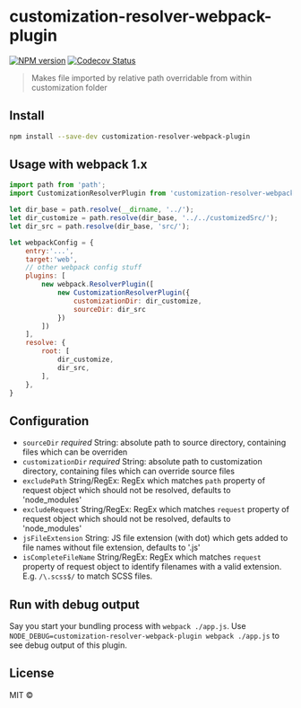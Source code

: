 

# customization-resolver-webpack-plugin
[![NPM version][npm-image]][npm-url]
[![Codecov Status][codecov-image]][codecov-url]

> Makes file imported by relative path overridable from within customization folder

## Install

```sh
npm install --save-dev customization-resolver-webpack-plugin
```

## Usage with webpack 1.x

```js
import path from 'path';
import CustomizationResolverPlugin from 'customization-resolver-webpack-plugin';

let dir_base = path.resolve(__dirname, '../');
let dir_customize = path.resolve(dir_base, '../../customizedSrc/');
let dir_src = path.resolve(dir_base, 'src/');

let webpackConfig = {
    entry:'...',
    target:'web',
    // other webpack config stuff
    plugins: [
        new webpack.ResolverPlugin([
            new CustomizationResolverPlugin({
                customizationDir: dir_customize,
                sourceDir: dir_src
            })
        ])
    ],
    resolve: {
        root: [
            dir_customize,
            dir_src,
        ],
    },
}
```

## Configuration

* `sourceDir` *required* String: absolute path to source directory, containing files which can be overriden
* `customizationDir` *required* String: absolute path to customization directory, containing files which can override source files
* `excludePath` String/RegEx: RegEx which matches `path` property of request object which should not be resolved, defaults to 'node_modules'
* `excludeRequest` String/RegEx: RegEx which matches `request` property of request object which should not be resolved, defaults to 'node_modules'
* `jsFileExtension` String: JS file extension (with dot) which gets added to file names without file extension, defaults to '.js'
* `isCompleteFileName` String/RegEx: RegEx which matches `request` property of request object to identify filenames with a valid extension. E.g. `/\.scss$/` to match SCSS files.

## Run with debug output

Say you start your bundling process with `webpack ./app.js`. Use
`NODE_DEBUG=customization-resolver-webpack-plugin webpack ./app.js` to see
debug output of this plugin.

## License

 MIT ©

[npm-url]: https://npmjs.org/package/customization-resolver-webpack-plugin
[npm-image]: https://img.shields.io/npm/v/customization-resolver-webpack-plugin.svg?style=flat

[codecov-url]: https://codecov.io/github/hoschi/customization-resolver-webpack-plugin
[codecov-image]: https://img.shields.io/codecov/c/github/hoschi/customization-resolver-webpack-plugin.svg?style=flat

[download-image]: http://img.shields.io/npm/dm/customization-resolver-webpack-plugin.svg?style=flat
